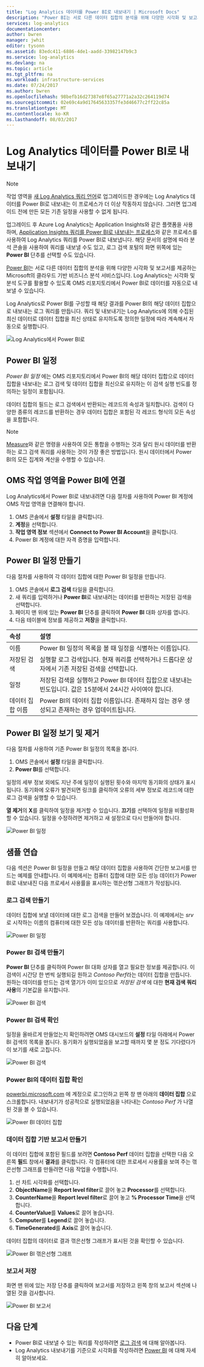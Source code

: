 ```yaml
---
title: "Log Analytics 데이터를 Power BI로 내보내기 | Microsoft Docs"
description: "Power BI는 서로 다른 데이터 집합의 분석을 위해 다양한 시각화 및 보고서를 제공하는 Microsoft의 클라우드 기반 비즈니스 분석 서비스입니다.  Log Analytics는 시각화 및 분석 도구를 활용할 수 있도록 OMS 리포지토리에서 Power BI로 데이터를 지속적으로 내보낼 수 있습니다.  이 문서에서는 Power BI에 일정한 간격으로 자동으로 내보내는 Log Analytics에서 쿼리를 구성하는 방법을 설명합니다."
services: log-analytics
documentationcenter: 
author: bwren
manager: jwhit
editor: tysonn
ms.assetid: 83edc411-6886-4de1-aadd-33982147b9c3
ms.service: log-analytics
ms.devlang: na
ms.topic: article
ms.tgt_pltfrm: na
ms.workload: infrastructure-services
ms.date: 07/24/2017
ms.author: bwren
ms.openlocfilehash: 98befb16d27387e8f65a27771a2a32c264119d74
ms.sourcegitcommit: 02e69c4a9d17645633357fe3d46677c2ff22c85a
ms.translationtype: MT
ms.contentlocale: ko-KR
ms.lasthandoff: 08/03/2017
---
```

# <a name="export-log-analytics-data-to-power-bi"></a>Log Analytics 데이터를 Power BI로 내보내기

>[!NOTE]
> 작업 영역을 [새 Log Analytics 쿼리 언어](log-analytics-log-search-upgrade.md)로 업그레이드한 경우에는 Log Analytics 데이터를 Power BI로 내보내는 이 프로세스가 더 이상 작동하지 않습니다.  그러면 업그레이드 전에 만든 모든 기존 일정을 사용할 수 없게 됩니다. 
>
> 업그레이드 후 Azure Log Analytics는 Application Insights와 같은 플랫폼을 사용하며, [Application Insights 쿼리를 Power BI로 내보내는 프로세스](../application-insights/app-insights-export-power-bi.md#export-analytics-queries)와 같은 프로세스를 사용하여 Log Analytics 쿼리를 Power BI로 내보냅니다.  해당 문서의 설명에 따라 분석 콘솔을 사용하여 쿼리를 내보낼 수도 있고, 로그 검색 포털의 화면 위쪽에 있는 **Power BI** 단추를 선택할 수도 있습니다.



[Power BI](https://powerbi.microsoft.com/documentation/powerbi-service-get-started/)는 서로 다른 데이터 집합의 분석을 위해 다양한 시각화 및 보고서를 제공하는 Microsoft의 클라우드 기반 비즈니스 분석 서비스입니다.  Log Analytics는 시각화 및 분석 도구를 활용할 수 있도록 OMS 리포지토리에서 Power BI로 데이터를 자동으로 내보낼 수 있습니다.

Log Analytics로 Power BI를 구성할 때 해당 결과를 Power BI의 해당 데이터 집합으로 내보내는 로그 쿼리를 만듭니다.  쿼리 및 내보내기는 Log Analytics에 의해 수집된 최신 데이터로 데이터 집합을 최신 상태로 유지하도록 정의한 일정에 따라 계속해서 자동으로 실행합니다.

![Log Analytics에서 Power BI로](media/log-analytics-powerbi/overview.png)

## <a name="power-bi-schedules"></a>Power BI 일정
*Power BI 일정* 에는 OMS 리포지토리에서 Power BI의 해당 데이터 집합으로 데이터 집합을 내보내는 로그 검색 및 데이터 집합을 최신으로 유지하는 이 검색 실행 빈도를 정의하는 일정이 포함됩니다.

데이터 집합의 필드는 로그 검색에서 반환되는 레코드의 속성과 일치합니다.  검색이 다양한 종류의 레코드를 반환하는 경우 데이터 집합은 포함된 각 레코드 형식의 모든 속성을 포함합니다.  

> [!NOTE]
> [Measure](log-analytics-search-reference.md#measure)와 같은 명령을 사용하여 모든 통합을 수행하는 것과 달리 원시 데이터를 반환하는 로그 검색 쿼리를 사용하는 것이 가장 좋은 방법입니다.  원시 데이터에서 Power BI의 모든 집계와 계산을 수행할 수 있습니다.
>
>

## <a name="connecting-oms-workspace-to-power-bi"></a>OMS 작업 영역을 Power BI에 연결
Log Analytics에서 Power BI로 내보내려면 다음 절차를 사용하여 Power BI 계정에 OMS 작업 영역을 연결해야 합니다.  

1. OMS 콘솔에서 **설정** 타일을 클릭합니다.
2. **계정**을 선택합니다.
3. **작업 영역 정보** 섹션에서 **Connect to Power BI Account**을 클릭합니다.
4. Power BI 계정에 대한 자격 증명을 입력합니다.

## <a name="create-a-power-bi-schedule"></a>Power BI 일정 만들기
다음 절차를 사용하여 각 데이터 집합에 대한 Power BI 일정을 만듭니다.

1. OMS 콘솔에서 **로그 검색** 타일을 클릭합니다.
2. 새 쿼리를 입력하거나 **Power BI**로 내보내려는 데이터를 반환하는 저장된 검색을 선택합니다.  
3. 페이지 맨 위에 있는 **Power BI** 단추를 클릭하여 **Power BI** 대화 상자를 엽니다.
4. 다음 테이블에 정보를 제공하고 **저장**을 클릭합니다.

| 속성 | 설명 |
|:--- |:--- |
| 이름 |Power BI 일정의 목록을 볼 때 일정을 식별하는 이름입니다. |
| 저장된 검색 |실행할 로그 검색입니다.  현재 쿼리를 선택하거나 드롭다운 상자에서 기존 저장된 검색을 선택합니다. |
| 일정 |저장된 검색을 실행하고 Power BI 데이터 집합으로 내보내는 빈도입니다.  값은 15분에서 24시간 사이여야 합니다. |
| 데이터 집합 이름 |Power BI의 데이터 집합 이름입니다.  존재하지 않는 경우 생성되고 존재하는 경우 업데이트됩니다. |

## <a name="viewing-and-removing-power-bi-schedules"></a>Power BI 일정 보기 및 제거
다음 절차를 사용하여 기존 Power BI 일정의 목록을 봅니다.

1. OMS 콘솔에서 **설정** 타일을 클릭합니다.
2. **Power BI**를 선택합니다.

일정의 세부 정보 외에도 지난 주에 일정이 실행된 횟수와 마지막 동기화의 상태가 표시됩니다.  동기화에 오류가 발견되면 링크를 클릭하여 오류의 세부 정보로 레코드에 대한 로그 검색을 실행할 수 있습니다.

**열 제거**의 **X**를 클릭하여 일정을 제거할 수 있습니다.  **끄기**를 선택하여 일정을 비활성화할 수 있습니다.  일정을 수정하려면 제거하고 새 설정으로 다시 만들어야 합니다.

![Power BI 일정](media/log-analytics-powerbi/schedules.png)

## <a name="sample-walkthrough"></a>샘플 연습
다음 섹션은 Power BI 일정을 만들고 해당 데이터 집합을 사용하여 간단한 보고서를 만드는 예제를 안내합니다.  이 예제에서는 컴퓨터 집합에 대한 모든 성능 데이터가 Power BI로 내보내진 다음 프로세서 사용률을 표시하는 꺾은선형 그래프가 작성됩니다.

### <a name="create-log-search"></a>로그 검색 만들기
데이터 집합에 보낼 데이터에 대한 로그 검색을 만들어 보겠습니다.  이 예제에서는 *srv*로 시작하는 이름의 컴퓨터에 대한 모든 성능 데이터를 반환하는 쿼리를 사용합니다.  

![Power BI 일정](media/log-analytics-powerbi/walkthrough-query.png)

### <a name="create-power-bi-search"></a>Power BI 검색 만들기
**Power BI** 단추를 클릭하여 Power BI 대화 상자를 열고 필요한 정보를 제공합니다.  이 검색이 시간당 한 번씩 실행되길 원하고 *Contoso Perf*라는 데이터 집합을 만듭니다.  원하는 데이터를 만드는 검색 열기가 이미 있으므로 *저장된 검색* 에 대한 **현재 검색 쿼리 사용**의 기본값을 유지합니다.

![Power BI 검색](media/log-analytics-powerbi/walkthrough-schedule.png)

### <a name="verify-power-bi-search"></a>Power BI 검색 확인
일정을 올바르게 만들었는지 확인하려면 OMS 대시보드의 **설정** 타일 아래에서 Power BI 검색의 목록을 봅니다.  동기화가 실행되었음을 보고할 때까지 몇 분 정도 기다렸다가 이 보기를 새로 고칩니다.

![Power BI 검색](media/log-analytics-powerbi/walkthrough-schedules.png)

### <a name="verify-the-dataset-in-power-bi"></a>Power BI의 데이터 집합 확인
[powerbi.microsoft.com](http://powerbi.microsoft.com/) 에 계정으로 로그인하고 왼쪽 창 맨 아래의 **데이터 집합** 으로 스크롤합니다.  내보내기가 성공적으로 실행되었음을 나타내는 *Contoso Perf* 가 나열된 것을 볼 수 있습니다.

![Power BI 데이터 집합](media/log-analytics-powerbi/walkthrough-datasets.png)

### <a name="create-report-based-on-dataset"></a>데이터 집합 기반 보고서 만들기
이 데이터 집합에 포함된 필드를 보려면 **Contoso Perf** 데이터 집합을 선택한 다음 오른쪽 **필드** 창에서 **결과**를 클릭합니다.  각 컴퓨터에 대한 프로세서 사용률을 보여 주는 꺾은선형 그래프를 만들려면 다음 작업을 수행합니다.

1. 선 차트 시각화를 선택합니다.
2. **ObjectName**을 **Report level filter**로 끌어 놓고 **Processor**를 선택합니다.
3. **CounterName**을 **Report level filter**로 끌어 놓고 **% Processor Time**을 선택합니다.
4. **CounterValue**를 **Values**로 끌어 놓습니다.
5. **Computer**를 **Legend**로 끌어 놓습니다.
6. **TimeGenerated**를 **Axis**로 끌어 놓습니다.

데이터 집합의 데이터로 결과 꺾은선형 그래프가 표시된 것을 확인할 수 있습니다.

![Power BI 꺾은선형 그래프](media/log-analytics-powerbi/walkthrough-linegraph.png)

### <a name="save-the-report"></a>보고서 저장
화면 맨 위에 있는 저장 단추를 클릭하여 보고서를 저장하고 왼쪽 창의 보고서 섹션에 나열된 것을 검사합니다.

![Power BI 보고서](media/log-analytics-powerbi/walkthrough-report.png)

## <a name="next-steps"></a>다음 단계
* Power BI로 내보낼 수 있는 쿼리를 작성하려면 [로그 검색](log-analytics-log-searches.md) 에 대해 알아봅니다.
* Log Analytics 내보내기를 기준으로 시각화를 작성하려면 [Power BI](http://powerbi.microsoft.com) 에 대해 자세히 알아보세요.
